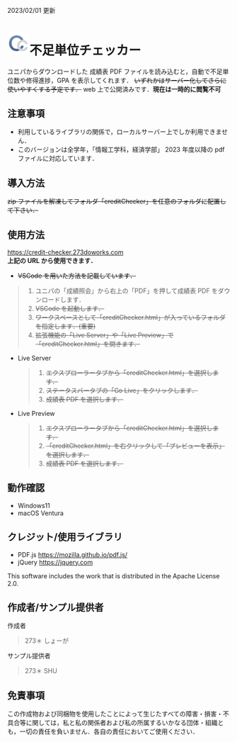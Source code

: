 2023/02/01 更新

# <img width="50" src="img/CreditCheckerLogo.png">不足単位チェッカー

ユニパからダウンロードした 成績表 PDF ファイルを読み込むと，自動で不足単位数や修得進捗，GPA を表示してくれます．
~~いずれかはサーバー化してさらに使いやすくする予定です．~~ web 上で公開済みです．**現在は一時的に閲覧不可**

## 注意事項

- 利用しているライブラリの関係で，ローカルサーバー上でしか利用できません．
- このバージョンは全学年，「情報工学科，経済学部」 2023 年度以降の pdf ファイルに対応しています．

## 導入方法

~~zip ファイルを解凍してフォルダ「creditChecker」を任意のフォルダに配置して下さい．~~

## 使用方法

https://credit-checker.273doworks.com \
**上記の URL から使用できます．**

- ~~VSCode を用いた方法を記載しています．~~

> 1.  ユニパの「成績照会」から右上の「PDF」を押して成績表 PDF をダウンロードします．
> 1.  ~~VSCode を起動します．~~
> 1.  ~~ワークスペースとして「creditChecker.html」が入っているフォルダを指定します．(重要)~~
> 1.  ~~拡張機能の「Live Server」や「Live Preview」で 「creditChecker.html」を開きます．~~

- Live Server
  > 1.  ~~エクスプローラータブから「creditChecker.html」を選択します．~~
  > 1.  ~~ステータスバータブの「Go Live」をクリックします．~~
  > 1.  ~~成績表 PDF を選択します．~~
- Live Preview
  > 1.  ~~エクスプローラータブから「creditChecker.html」を選択します．~~
  > 1.  ~~「creditChecker.html」を右クリックして「プレビューを表示」を選択します．~~
  > 1.  ~~成績表 PDF を選択します．~~

## 動作確認

- Windows11
- macOS Ventura

## クレジット/使用ライブラリ

- PDF.js https://mozilla.github.io/pdf.js/
- jQuery https://jquery.com

This software includes the work that is distributed in the Apache License 2.0.

## 作成者/サンプル提供者

作成者

> 273＊
> しょーが

サンプル提供者

> 273＊
> SHU

## 免責事項

この作成物および同梱物を使用したことによって生じたすべての障害・損害・不具合等に関しては，私と私の関係者および私の所属するいかなる団体・組織とも，一切の責任を負いません．各自の責任においてご使用ください．
